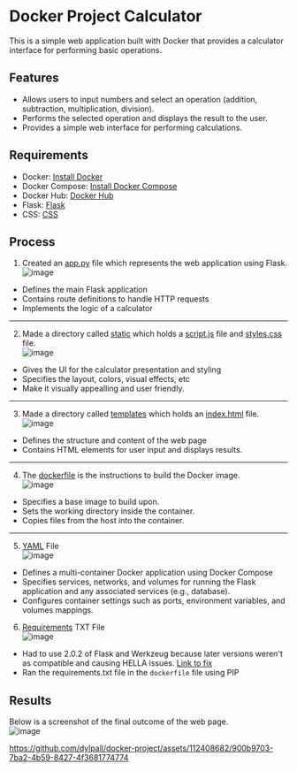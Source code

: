 # Docker Project Calculator

This is a simple web application built with Docker that provides a calculator interface for performing basic operations.

## Features

- Allows users to input numbers and select an operation (addition, subtraction, multiplication, division).
- Performs the selected operation and displays the result to the user.
- Provides a simple web interface for performing calculations.

## Requirements

- Docker: [Install Docker](https://docs.docker.com/get-docker/)
- Docker Compose: [Install Docker Compose](https://docs.docker.com/compose/install/)
- Docker Hub: [Docker Hub](https://hub.docker.com/)
- Flask: [Flask](https://flask.palletsprojects.com/en/3.0.x/)
- CSS: [CSS](https://www.w3schools.com/css/)
## Process

1. Created an [app.py](https://github.com/dylpall/docker-project/blob/main/app.py) file which represents the web application using Flask.  
![image](https://github.com/dylpall/docker-project/assets/112408682/942831af-f0f7-4273-a45e-8a79f12f61d9)
* Defines the main Flask application
* Contains route definitions to handle HTTP requests
* Implements the logic of a calculator
---
2. Made a directory called [static](https://github.com/dylpall/docker-project/blob/main/static) which holds a [script.js](https://github.com/dylpall/docker-project/blob/main/static/script.js) file and [styles.css](https://github.com/dylpall/docker-project/blob/main/static/styles.css) file.  
![image](https://github.com/dylpall/docker-project/assets/112408682/238148e0-a3a9-4123-ab70-8c96a9251bca)
* Gives the UI for the calculator presentation and styling
* Specifies the layout, colors, visual effects, etc
* Make it visually appealling and user friendly.
---
3. Made a directory called [templates](https://github.com/dylpall/docker-project/blob/main/templates) which holds an [index.html](https://github.com/dylpall/docker-project/blob/main/templates/index.html) file.  
![image](https://github.com/dylpall/docker-project/assets/112408682/c1f73376-ee37-403a-a3b5-9c9dd73e1659)
* Defines the structure and content of the web page
* Contains HTML elements for user input and displays results.
---
4. The [dockerfile](https://github.com/dylpall/docker-project/blob/main/dockerfile) is the instructions to build the Docker image.  
![image](https://github.com/dylpall/docker-project/assets/112408682/2acd77b9-79bc-44fe-a4c6-90b207e6f09d)
* Specifies a base image to build upon.
* Sets the working directory inside the container.
* Copies files from the host into the container.
---
5. [YAML](https://github.com/dylpall/docker-project/blob/main/docker-compose.yml) File  
![image](https://github.com/dylpall/docker-project/assets/112408682/4e62faee-0f14-4a9b-9649-9400136a94ef)
* Defines a multi-container Docker application using Docker Compose
* Specifies services, networks, and volumes for running the Flask application and any associated services (e.g., database).
* Configures container settings such as ports, environment variables, and volumes mappings.

6. [Requirements](https://github.com/dylpall/docker-project/blob/main/requirements.txt) TXT File  
![image](https://github.com/dylpall/docker-project/assets/112408682/dc55c0e2-353c-4b1d-80a8-1a85b3713480)
* Had to use 2.0.2 of Flask and Werkzeug because later versions weren't as compatible and causing HELLA issues. [Link to fix](https://github.com/python-restx/flask-restx/issues/460)
* Ran the requirements.txt file in the `dockerfile` file using PIP

## Results

Below is a screenshot of the final outcome of the web page.  
![image](https://github.com/dylpall/docker-project/assets/112408682/1f692b67-758d-4369-b000-c96a187865fe)

https://github.com/dylpall/docker-project/assets/112408682/900b9703-7ba2-4b59-8427-4f3681774774

